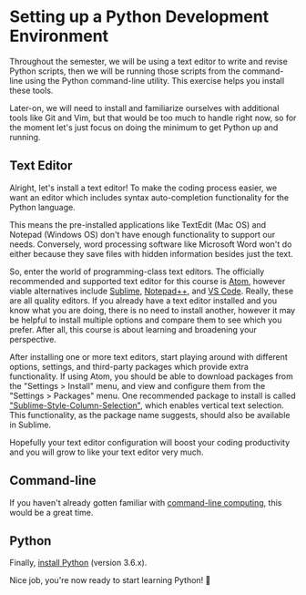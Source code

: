 # Setting up a Python Development Environment

Throughout the semester, we will be using a text editor to write and revise Python scripts, then we will be running those scripts from the command-line using the Python command-line utility. This exercise helps you install these tools.

Later-on, we will need to install and familiarize ourselves with additional tools like Git and Vim, but that would be too much to handle right now, so for the moment let's just focus on doing the minimum to get Python up and running.

## Text Editor

Alright, let's install a text editor! To make the coding process easier, we want an editor which includes syntax auto-completion functionality for the Python language.

<!--
![a screenshot of the text editor's helpful autocomplete functionality](img/atom-python-autocomplete.gif)
-->

This means the pre-installed applications like TextEdit (Mac OS) and Notepad (Windows OS) don't have enough functionality to support our needs. Conversely, word processing software like Microsoft Word won't do either because they save  files with hidden information besides just the text.

So, enter the world of programming-class text editors. The officially recommended and supported text editor for this course is [Atom](https://atom.io/), however viable alternatives include [Sublime](https://www.sublimetext.com/), [Notepad++](https://notepad-plus-plus.org/), and [VS Code](https://code.visualstudio.com/). Really, these are all quality editors. If you already have a text editor installed and you know what you are doing, there is no need to install another, however it may be helpful to install multiple options and compare them to see which you prefer. After all, this course is about learning and broadening your perspective.

After installing one or more text editors, start playing around with different options, settings, and third-party packages which provide extra functionality. If using Atom, you should be able to download packages from the "Settings > Install" menu, and view and configure them from the "Settings > Packages" menu. One recommended package to install is called ["Sublime-Style-Column-Selection"](https://atom.io/packages/Sublime-Style-Column-Selection), which enables vertical text selection. This functionality, as the package name suggests, should also be available in Sublime.

<!--
![a screenshot of the text editor's column selection](img/atom-column-selection.gif)
-->

Hopefully your text editor configuration will boost your coding productivity and you will grow to like your text editor very much.

## Command-line

If you haven't already gotten familiar with [command-line computing](/exercises/command-line-computing/exercise.md), this would be a great time.

## Python

Finally, [install Python](/notes/programming-languages/python/installation/notes.md) (version 3.6.x).

Nice job, you're now ready to start learning Python! :snake:
